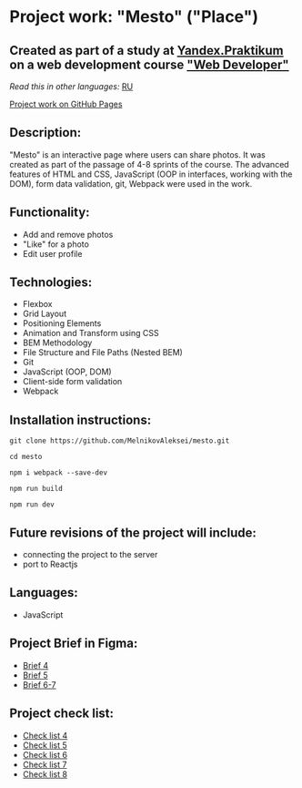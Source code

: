 # Project work: "Mesto" ("Place")

## Created as part of a study at [Yandex.Praktikum](https://praktikum.yandex.com/) on a web development course ["Web Developer"](https://practicum.yandex.com/web/)

*Read this in other languages:* [RU](https://github.com/MelnikovAleksei/mesto/blob/master/README.md) 

[Project work on GitHub Pages](https://melnikovaleksei.github.io/mesto/index.html) 

## Description:

"Mesto" is an interactive page where users can share photos. It was created as part of the passage of 4-8 sprints of the course. The advanced features of HTML and CSS, JavaScript (OOP in interfaces, working with the DOM), form data validation, git, Webpack were used in the work. 

## Functionality: 

* Add and remove photos 
* "Like" for a photo 
* Edit user profile 

## Technologies: 

* Flexbox
* Grid Layout
* Positioning Elements
* Animation and Transform using CSS
* BEM Methodology
* File Structure and File Paths (Nested BEM)
* Git
* JavaScript (OOP, DOM) 
* Client-side form validation 
* Webpack 

## Installation instructions: 


```
git clone https://github.com/MelnikovAleksei/mesto.git

cd mesto

npm i webpack --save-dev

npm run build

npm run dev
``` 

## Future revisions of the project will include: 

* connecting the project to the server 
* port to Reactjs 

## Languages: 

* JavaScript 

## Project Brief in Figma: 
* [Brief 4](https://www.figma.com/file/SLGf16iUspCIjC05qUi1dk/YP-project-4-mesto) 
* [Brief 5](https://www.figma.com/file/n0Ho0JWLOCYiVkrboLTVJo/sprint-5-mesto) 
* [Brief 6-7](https://www.figma.com/file/qk3Axq4MZryPzGFfCnUnrP/sprint-6-mesto) 

## Project check list: 
* [Check list 4](https://code.s3.yandex.net/web-developer/checklists/new-program/checklist-4/index.html) 
* [Check list 5](https://code.s3.yandex.net/web-developer/checklists/new-program/checklist-5/index.html) 
* [Check list 6](https://code.s3.yandex.net/web-developer/checklists/new-program/checklist-6/index.html) 
* [Check list 7](https://code.s3.yandex.net/web-developer/checklists/new-program/checklist-7/index.html) 
* [Check list 8](https://code.s3.yandex.net/web-developer/checklists/new-program/checklist-8/index.html) 
